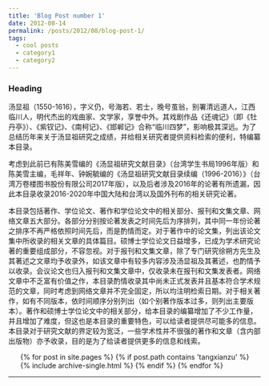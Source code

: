 ```yaml
---
title: 'Blog Post number 1'
date: 2012-08-14
permalink: /posts/2012/08/blog-post-1/
tags:
  - cool posts
  - category1
  - category2
---
```


### Heading
汤显祖（1550-1616），字义仍，号海若、若士，晚号茧翁，别署清远道人，江西临川人，明代杰出的戏曲家、文学家，享誉中外。其戏剧作品《还魂记》（即《牡丹亭》）、《紫钗记》、《南柯记》、《邯郸记》合称“临川四梦”，影响极其深远。为了总结历年来关于汤显祖研究之成绩，并给相关研究者提供资料检索的便利，特编纂本目录。

考虑到此前已有陈美雪编的《汤显祖研究文献目录》（台湾学生书局1996年版）和陈美雪主编，毛祥年、钟婉毓编的《汤显祖研究文献目录续编（1996-2016）》（台湾万卷楼图书股份有限公司2017年版），以及后者涉及2016年的论著有所遗漏，因此本目录收录2016-2020年中国大陆和台湾以及国外刊布的相关研究论著。

本目录包括著作、学位论文、著作和学位论文中的相关部分、报刊和文集文章、网络文章五大部分。各部分分别按论著发表之时间先后为序排列，其中同一年份论著之排序不再严格依照时间先后，而是酌情而定。对于著作中的论文集，列出该论文集中所收录的相关文章的具体篇目。硕博士学位论文日益增多，已成为学术研究论著的重要组成部分，不容忽视。对于报刊和文集文章，除了专门研究徐朔方先生及其著述之文章均予收录外，如该文章中有较多内容涉及汤显祖及其著述，也酌情予以收录。会议论文也归入报刊和文集文章中，仅收录未在报刊和文集发表者。网络文章中不乏富有价值之作，本目录酌情收录其中尚未正式发表并且基本符合学术规范的文章，同时考虑到网络文章并不完全固定，所以均注明检索日期。对于相关著作，如有不同版本，依时间顺序分别列出（如个别著作版本过多，则列出主要版本）。著作和硕博士学位论文中的相关部分，给本目录的编纂增加了不少工作量，并且增加了难度，但这也是本目录的重要特色，可以给读者提供尽可能多的信息。本目录对于研究文献的界定较为宽泛，一些学术性并不很强的著作和文章（含内部出版物）亦予收录，目的是为了给读者提供更多的信息和线索。

  <ul>{% for post in site.pages %}
        {% if post.path contains 'tangxianzu' %}
          {% include archive-single.html %}
        {% endif %}
      {% endfor %}  
</ul>

------